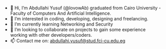- 👋 Hi, I’m Abdullahi Yusuf (@lovowAb) graduated from Cairo University - Faculty of Computers And Artificial Intelligence.
- 👀 I’m interested in coding, developing, designing and freelancing.
- 🌱 I’m currently learning Networking and Security
- 💞️ I’m looking to collaborate on projects to gain some experience working with other developers/coders.
- 📫 Contact me on: abdullahi.yusuf@stud.fci-cu.edu.eg

<!---
lovowAb/lovowAb is a ✨ special ✨ repository because its `README.md` (this file) appears on your GitHub profile.
You can click the Preview link to take a look at your changes.
--->
